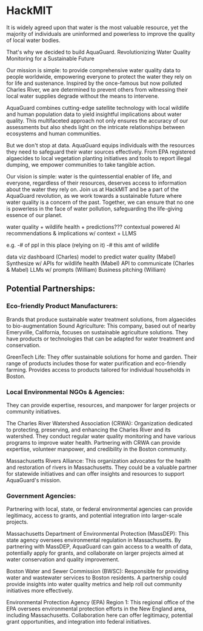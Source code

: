 # HackMIT

It is widely agreed upon that water is the most valuable resource, yet the majority of individuals are uninformed and powerless to improve the quality of local water bodies.

That's why we decided to build AquaGuard. Revolutionizing Water Quality Monitoring for a Sustainable Future

Our mission is simple: to provide comprehensive water quality data to people worldwide, empowering everyone to protect the water they rely on for life and sustenance. Inspired by the once-famous but now polluted Charles River, we are determined to prevent others from witnessing their local water supplies degrade without the means to intervene.

AquaGuard combines cutting-edge satellite technology with local wildlife and human population data to yield insightful implications about water quality. This multifaceted approach not only ensures the accuracy of our assessments but also sheds light on the intricate relationships between ecosystems and human communities.

But we don't stop at data. AquaGuard equips individuals with the resources they need to safeguard their water sources effectively. From EPA registered algaecides to local vegetation planting initiatives and tools to report illegal dumping, we empower communities to take tangible action.

Our vision is simple: water is the quintessential enabler of life, and everyone, regardless of their resources, deserves access to information about the water they rely on. Join us at HackMIT and be a part of the AquaGuard revolution, as we work towards a sustainable future where water quality is a concern of the past. Together, we can ensure that no one is powerless in the face of water pollution, safeguarding the life-giving essence of our planet.


water quality + wildlife health + predictions???
contextual powered AI recommendations & implications w/ context + LLMS 


e.g. 
-# of ppl in this place (relying on it) 
-# this amt of wildlife 


data viz dashboard (Charles)
model to predict water quality (Mabel)
Synthesize w/ APIs for wildlife health (Mabel)
API to communicate (Charles & Mabel)
LLMs w/ prompts (William)
Business pitching (William)


## Potential Partnerships:
### Eco-friendly Product Manufacturers:
Brands that produce sustainable water treatment solutions, from algaecides to bio-augmentation 
Sound Agriculture: This company, based out of nearby Emeryville, California, focuses on sustainable agriculture solutions. They have products or technologies that can be adapted for water treatment and conservation.

GreenTech Life: They offer sustainable solutions for home and garden. Their range of products includes those for water purification and eco-friendly farming. Provides access to products tailored for individual households in Boston.

### Local Environmental NGOs & Agencies:
They can provide expertise, resources, and manpower for larger projects or community initiatives. 

The Charles River Watershed Association (CRWA): Organization dedicated to protecting, preserving, and enhancing the Charles River and its watershed. They conduct regular water quality monitoring and have various programs to improve water health. Partnering with CRWA can provide expertise, volunteer manpower, and credibility in the Boston community.

Massachusetts Rivers Alliance: This organization advocates for the health and restoration of rivers in Massachusetts. They could be a valuable partner for statewide initiatives and can offer insights and resources to support AquaGuard's mission.

### Government Agencies:
Partnering with local, state, or federal environmental agencies can provide legitimacy, access to grants, and potential integration into larger-scale projects.

Massachusetts Department of Environmental Protection (MassDEP): This state agency oversees environmental regulation in Massachusetts. By partnering with MassDEP, AquaGuard can gain access to a wealth of data, potentially apply for grants, and collaborate on larger projects aimed at water conservation and quality improvement.

Boston Water and Sewer Commission (BWSC): Responsible for providing water and wastewater services to Boston residents. A partnership could provide insights into water quality metrics and help roll out community initiatives more effectively.

Environmental Protection Agency (EPA) Region 1: This regional office of the EPA oversees environmental protection efforts in the New England area, including Massachusetts. Collaboration here can offer legitimacy, potential grant opportunities, and integration into federal initiatives.


